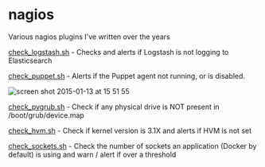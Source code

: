 # nagios
Various nagios plugins I've written over the years

[check_logstash.sh](https://github.com/sammcj/nagios/blob/master/check_logstash.sh) - Checks and alerts if Logstash is not logging to Elasticsearch

[check_puppet.sh](https://github.com/sammcj/nagios/blob/master/check_puppet.sh) - Alerts if the Puppet agent not running, or is disabled.

![screen shot 2015-01-13 at 15 51 55](https://cloud.githubusercontent.com/assets/862951/5716193/31d87e46-9b3c-11e4-8e25-241358980cb3.png)

[check_pvgrub.sh](https://github.com/sammcj/nagios/blob/master/check_pvgrub.sh) - Check if any physical drive is NOT present in /boot/grub/device.map

[check_hvm.sh](https://github.com/sammcj/nagios/blob/master/check_hvm.sh) - Check if kernel version is 3.1X and alerts if HVM is not set

[check_sockets.sh](https://github.com/sammcj/nagios/blob/master/check_sockets.sh) - Check the number of sockets an application (Docker by default) is using and warn / alert if over a threshold
